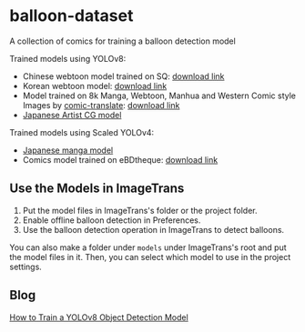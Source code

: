 # balloon-dataset

A collection of comics for training a balloon detection model

Trained models using YOLOv8:

* Chinese webtoon model trained on SQ: [download link](https://github.com/xulihang/balloon-dataset/releases/download/models/chinese_webtoon.zip)
* Korean webtoon model: [download link](https://github.com/xulihang/balloon-dataset/releases/download/models/korean_webtoon.zip)
* Model trained on 8k Manga, Webtoon, Manhua and Western Comic style Images by [comic-translate](https://github.com/ogkalu2/comic-translate): [download link](https://github.com/xulihang/balloon-dataset/releases/download/models/comic-speech-bubble.zip)
* [Japanese Artist CG model](https://github.com/xulihang/ImageTrans-docs/issues/711)

Trained models using Scaled YOLOv4:

* [Japanese manga model](https://github.com/xulihang/ImageTrans-docs/issues/135)
* Comics model trained on eBDtheque: [download link](https://github.com/xulihang/ObjectDetector/releases/download/models/yolo_darknet.zip)

## Use the Models in ImageTrans

1. Put the model files in ImageTrans's folder or the project folder.
2. Enable offline balloon detection in Preferences.
3. Use the balloon detection operation in ImageTrans to detect balloons.

You can also make a folder under `models` under ImageTrans's root and put the model files in it. Then, you can select which model to use in the project settings.

## Blog

[How to Train a YOLOv8 Object Detection Model](https://www.basiccat.org/how-to-train-yolov8-object-detection-model/)

